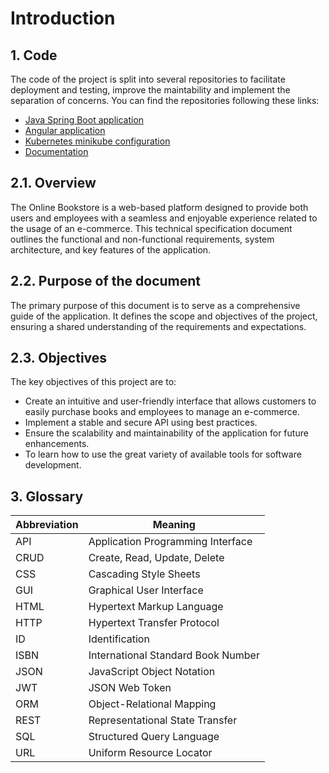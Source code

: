 # Introduction

## 1. Code

The code of the project is split into several repositories to facilitate deployment and testing, improve the maintability and implement the separation of concerns. You can find the repositories following these links:

- [Java Spring Boot application](https://github.com/MiguelPelegrina/java_school_online_store_api)
- [Angular application](https://github.com/MiguelPelegrina/java_school_online_store_frontend)
- [Kubernetes minikube configuration](https://github.com/MiguelPelegrina/java_school_online_store_minikube_config)
- [Documentation](https://github.com/MiguelPelegrina/java_school_online_store_documentation)

## 2.1. Overview

The Online Bookstore is a web-based platform designed to provide both users and employees with a seamless and enjoyable experience related to the usage of an e-commerce. This technical specification document outlines the functional and non-functional requirements, system architecture, and key features of the application.

## 2.2. Purpose of the document

The primary purpose of this document is to serve as a comprehensive guide of the application. It defines the scope and objectives of the project, ensuring a shared understanding of the requirements and expectations.

## 2.3. Objectives

The key objectives of this project are to:

- Create an intuitive and user-friendly interface that allows customers to easily purchase books and employees to manage an e-commerce.
- Implement a stable and secure API using best practices.
- Ensure the scalability and maintainability of the application for future enhancements.
- To learn how to use the great variety of available tools for software development.

## 3. Glossary

| Abbreviation | Meaning                            |
| ------------ | ---------------------------------- |
| API          | Application Programming Interface  |
| CRUD         | Create, Read, Update, Delete       |
| CSS          | Cascading Style Sheets             |
| GUI          | Graphical User Interface           |
| HTML         | Hypertext Markup Language          |
| HTTP         | Hypertext Transfer Protocol        |
| ID           | Identification                     |
| ISBN         | International Standard Book Number |
| JSON         | JavaScript Object Notation         |
| JWT          | JSON Web Token                     |
| ORM          | Object-Relational Mapping          |
| REST         | Representational State Transfer    |
| SQL          | Structured Query Language          |
| URL          | Uniform Resource Locator           |
